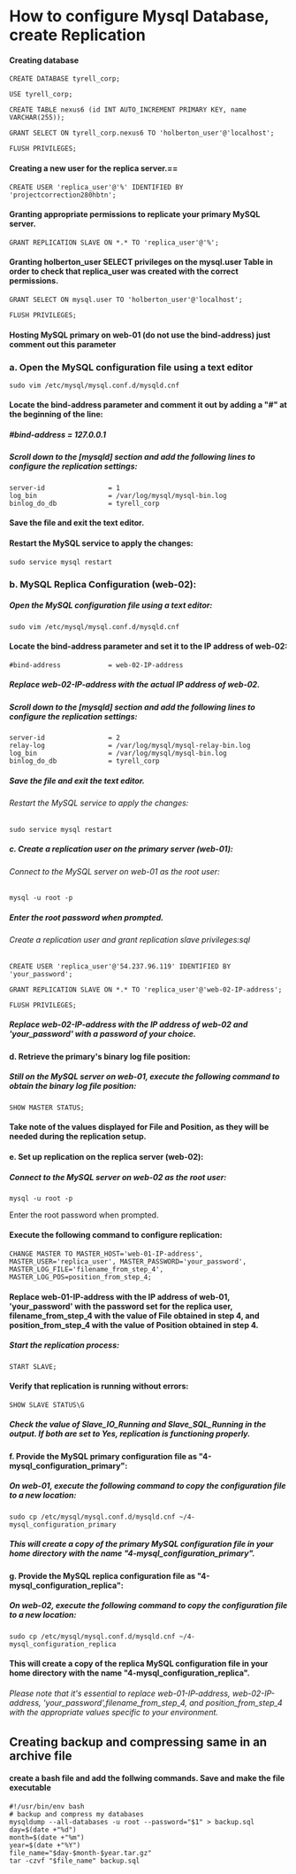# How to configure Mysql Database, create Replication
#### Creating database

    CREATE DATABASE tyrell_corp;

    USE tyrell_corp;

    CREATE TABLE nexus6 (id INT AUTO_INCREMENT PRIMARY KEY, name VARCHAR(255));

    GRANT SELECT ON tyrell_corp.nexus6 TO 'holberton_user'@'localhost';

    FLUSH PRIVILEGES;

#### Creating a new user for the replica server.==

    CREATE USER 'replica_user'@'%' IDENTIFIED BY 'projectcorrection280hbtn';

#### Granting appropriate permissions to replicate your primary MySQL server.

    GRANT REPLICATION SLAVE ON *.* TO 'replica_user'@'%';

#### Granting holberton_user SELECT privileges on the mysql.user Table in order to check that replica_user was created with the correct permissions.

    GRANT SELECT ON mysql.user TO 'holberton_user'@'localhost';

    FLUSH PRIVILEGES;

#### Hosting MySQL primary on web-01 (do not use the bind-address) just comment out this parameter
### a. Open the MySQL configuration file using a text editor

    sudo vim /etc/mysql/mysql.conf.d/mysqld.cnf

#### Locate the bind-address parameter and comment it out by adding a "#" at the beginning of the line:
##### #bind-address            = 127.0.0.1
##### Scroll down to the [mysqld] section and add the following lines to configure the replication settings:

    server-id                = 1
    log_bin                  = /var/log/mysql/mysql-bin.log
    binlog_do_db             = tyrell_corp

#### Save the file and exit the text editor.

#### Restart the MySQL service to apply the changes:

    sudo service mysql restart

### b.  MySQL Replica Configuration (web-02):
##### Open the MySQL configuration file using a text editor:

    sudo vim /etc/mysql/mysql.conf.d/mysqld.cnf

#### Locate the bind-address parameter and set it to the IP address of web-02:

	#bind-address            = web-02-IP-address
##### Replace web-02-IP-address with the actual IP address of web-02.

##### Scroll down to the [mysqld] section and add the following lines to configure the replication settings:

	server-id                = 2
	relay-log                = /var/log/mysql/mysql-relay-bin.log
	log_bin                  = /var/log/mysql/mysql-bin.log
	binlog_do_db             = tyrell_corp

##### Save the file and exit the text editor.

###### Restart the MySQL service to apply the changes:

	sudo service mysql restart

##### c. Create a replication user on the primary server (web-01):
###### Connect to the MySQL server on web-01 as the root user:

	mysql -u root -p
##### Enter the root password when prompted.

###### Create a replication user and grant replication slave privileges:sql

	CREATE USER 'replica_user'@'54.237.96.119' IDENTIFIED BY 'your_password';

	GRANT REPLICATION SLAVE ON *.* TO 'replica_user'@'web-02-IP-address';

	FLUSH PRIVILEGES;

##### Replace web-02-IP-address with the IP address of web-02 and 'your_password' with a password of your choice.

#### d. Retrieve the primary's binary log file position:
##### Still on the MySQL server on web-01, execute the following command to obtain the binary log file position:

	SHOW MASTER STATUS;

#### Take note of the values displayed for File and Position, as they will be needed during the replication setup.

#### e. Set up replication on the replica server (web-02):
##### Connect to the MySQL server on web-02 as the root user:

	mysql -u root -p

Enter the root password when prompted.

#### Execute the following command to configure replication:

	CHANGE MASTER TO MASTER_HOST='web-01-IP-address', MASTER_USER='replica_user', MASTER_PASSWORD='your_password', MASTER_LOG_FILE='filename_from_step_4', MASTER_LOG_POS=position_from_step_4;

#### Replace web-01-IP-address with the IP address of web-01, 'your_password' with the password set for the replica user, filename_from_step_4 with the value of File obtained in step 4, and position_from_step_4 with the value of Position obtained in step 4.

##### Start the replication process:

	START SLAVE;

#### Verify that replication is running without errors:

	SHOW SLAVE STATUS\G

##### Check the value of Slave_IO_Running and Slave_SQL_Running in the output. If both are set to Yes, replication is functioning properly.

#### f. Provide the MySQL primary configuration file as "4-mysql_configuration_primary":
##### On web-01, execute the following command to copy the configuration file to a new location:

	sudo cp /etc/mysql/mysql.conf.d/mysqld.cnf ~/4-mysql_configuration_primary

##### This will create a copy of the primary MySQL configuration file in your home directory with the name "4-mysql_configuration_primary".

#### g. Provide the MySQL replica configuration file as "4-mysql_configuration_replica":
##### On web-02, execute the following command to copy the configuration file to a new location:

	sudo cp /etc/mysql/mysql.conf.d/mysqld.cnf ~/4-mysql_configuration_replica

#### This will create a copy of the replica MySQL configuration file in your home directory with the name "4-mysql_configuration_replica".

###### Please note that it's essential to replace web-01-IP-address, web-02-IP-address, 'your_password',filename_from_step_4, and position_from_step_4 with the appropriate values specific to your environment.

## Creating backup and compressing same in an archive file
#### create a bash file and add the follwing commands. Save and make the file executable
	#!/usr/bin/env bash
	# backup and compress my databases
	mysqldump --all-databases -u root --password="$1" > backup.sql
	day=$(date +"%d")
	month=$(date +"%m")
	year=$(date +"%Y")
	file_name="$day-$month-$year.tar.gz"
	tar -czvf "$file_name" backup.sql

